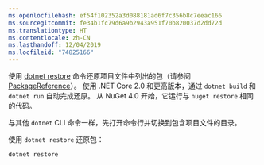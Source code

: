 ```yaml
---
ms.openlocfilehash: ef54f102352a3d088181ad6f7c356b8c7eeac166
ms.sourcegitcommit: fe34b1fc79d6a9b2943a951f70b820037d2dd72d
ms.translationtype: HT
ms.contentlocale: zh-CN
ms.lasthandoff: 12/04/2019
ms.locfileid: "74825166"
---
```

使用 [dotnet restore](/dotnet/core/tools/dotnet-restore?tabs=netcore2x) 命令还原项目文件中列出的包（请参阅 [PackageReference](../../consume-packages/package-references-in-project-files.md)）。 使用 .NET Core 2.0 和更高版本，通过 `dotnet build` 和 `dotnet run` 自动完成还原。 从 NuGet 4.0 开始，它运行与 `nuget restore` 相同的代码。

与其他 `dotnet` CLI 命令一样，先打开命令行并切换到包含项目文件的目录。

使用 `dotnet restore` 还原包：

```dotnetcli
dotnet restore 
```